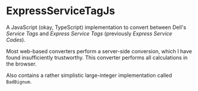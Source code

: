 # ExpressServiceTagJs

A JavaScript (okay, TypeScript) implementation to convert between Dell's *Service Tags* and *Express Service Tags*
(previously *Express Service Codes*).

Most web-based converters perform a server-side conversion, which I have found insufficiently trustworthy. This
converter performs all calculations in the browser.

Also contains a rather simplistic large-integer implementation called `BadBignum`.

